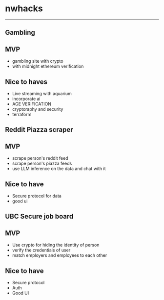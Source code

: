 # nwhacks
---

Gambling 
---
## MVP
- gambling site with crypto
- with midnight ethereum verification


## Nice to haves
- Live streaming with aquarium
- incorporate ai
- AGE VERIFICATION
- cryptoraphy and security
- terraform

Reddit Piazza scraper
---
## MVP
- scrape person's reddit feed
- scrape person's piazza feeds
- use LLM inference on the data and chat with it

## Nice to have
- Secure protocol for data
- good ui


UBC Secure job board
---
## MVP
- Use crypto for hiding the identity of person
- verify the credentials of user
- match employers and employees to each other

## Nice to have
- Secure protocol
- Auth
- Good UI


